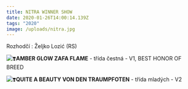 ```yaml
---
title: NITRA WINNER SHOW
date: 2020-01-26T14:00:14.139Z
tags: "2020"
image: /uploads/nitra.jpg
---
```

Rozhodčí : Željko Lozić (RS)

![❣️](https://static.xx.fbcdn.net/images/emoji.php/v9/teb/1/16/2763.png)**AMBER GLOW ZAFA FLAME** - třída čestná - V1, BEST HONOR OF BREED

![❣️](https://static.xx.fbcdn.net/images/emoji.php/v9/teb/1/16/2763.png)**QUITE A BEAUTY VON DEN TRAUMPFOTEN** - třída mladých - V2